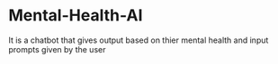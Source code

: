 # Mental-Health-AI
It is a chatbot that gives output based on thier  mental health and input prompts given by the user
